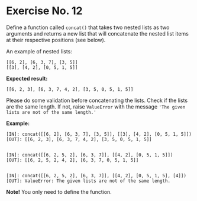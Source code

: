 # Exercise No. 12


Define a function called `concat()` that takes two nested lists as two arguments and returns a new list that will concatenate the nested list items at their respective positions (see below).

An example of nested lists:


    [[6, 2], [6, 3, 7], [3, 5]]
    [[3], [4, 2], [0, 5, 1, 5]]


**Expected result:**


    [[6, 2, 3], [6, 3, 7, 4, 2], [3, 5, 0, 5, 1, 5]]


Please do some validation before concatenating the lists. Check if the lists are the same length. If not, raise `ValueError` with the message `'The given lists are not of the same length.'`


**Example:**


    [IN]: concat([[6, 2], [6, 3, 7], [3, 5]], [[3], [4, 2], [0, 5, 1, 5]])
    [OUT]: [[6, 2, 3], [6, 3, 7, 4, 2], [3, 5, 0, 5, 1, 5]]


    [IN]: concat([[6, 2, 5, 2], [6, 3, 7]], [[4, 2], [0, 5, 1, 5]])
    [OUT]: [[6, 2, 5, 2, 4, 2], [6, 3, 7, 0, 5, 1, 5]]


    [IN]: concat([[6, 2, 5, 2], [6, 3, 7]], [[4, 2], [0, 5, 1, 5], [4]])
    [OUT]: ValueError: The given lists are not of the same length.


**Note!** You only need to define the function.